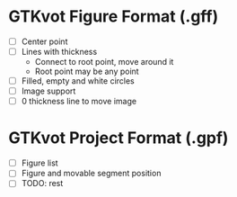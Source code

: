 # GTKvot Figure Format (.gff)
- [ ] Center point
- [ ] Lines with thickness
  - Connect to root point, move around it
  - Root point may be any point
- [ ] Filled, empty and white circles
- [ ] Image support
- [ ] 0 thickness line to move image

# GTKvot Project Format (.gpf)
- [ ] Figure list
- [ ] Figure and movable segment position
- [ ] TODO: rest
